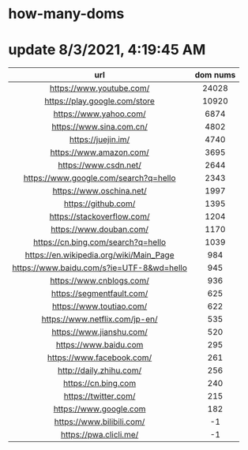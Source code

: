 # how-many-doms

# update 8/3/2021, 4:19:45 AM

url | dom nums
:-: | :-:
https://www.youtube.com/ | 24028
https://play.google.com/store | 10920
https://www.yahoo.com/ | 6874
https://www.sina.com.cn/ | 4802
https://juejin.im/ | 4740
https://www.amazon.com/ | 3695
https://www.csdn.net/ | 2644
https://www.google.com/search?q=hello | 2343
https://www.oschina.net/ | 1997
https://github.com/ | 1395
https://stackoverflow.com/ | 1204
https://www.douban.com/ | 1170
https://cn.bing.com/search?q=hello | 1039
https://en.wikipedia.org/wiki/Main_Page | 984
https://www.baidu.com/s?ie=UTF-8&wd=hello | 945
https://www.cnblogs.com/ | 936
https://segmentfault.com/ | 625
https://www.toutiao.com/ | 622
https://www.netflix.com/jp-en/ | 535
https://www.jianshu.com/ | 520
https://www.baidu.com | 295
https://www.facebook.com/ | 261
http://daily.zhihu.com/ | 256
https://cn.bing.com | 240
https://twitter.com/ | 215
https://www.google.com | 182
https://www.bilibili.com/ | -1
https://pwa.clicli.me/ | -1
